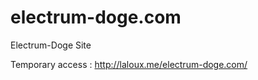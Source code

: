 electrum-doge.com
=================

Electrum-Doge Site

Temporary access : http://laloux.me/electrum-doge.com/
